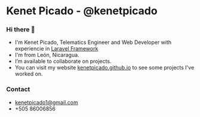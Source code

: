 # Kenet Picado - @kenetpicado

### Hi there 👋
- I'm Kenet Picado, Telematics Engineer and Web Developer with experiencie in [Laravel Framework](https://laravel.com)
- I'm from León, Nicaragua.
- I’m available to collaborate on projects.
- You can visit my website [kenetpicado.github.io](https://kenetpicado.github.io) to see some projects I've worked on.

### Contact
- kenetpicado1@gmail.com
- +505 86006856 
<!--
**kenetpicado/kenetpicado** is a ✨ _special_ ✨ repository because its `README.md` (this file) appears on your GitHub profile.

Here are some ideas to get you started:

- 🔭 I’m currently working on ...
- 🌱 I’m currently learning ...
- 👯 I’m looking to collaborate on ...
- 🤔 I’m looking for help with ...
- 💬 Ask me about ...
- 📫 How to reach me: ...
- 😄 Pronouns: ...
- ⚡ Fun fact: ...
  -->
